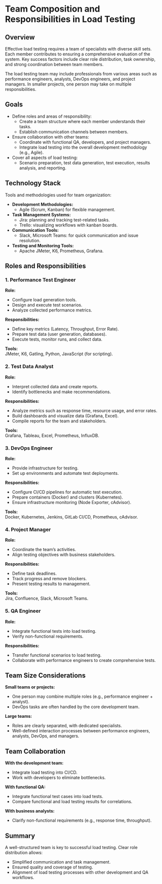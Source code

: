 # Team Composition and Responsibilities in Load Testing

## Overview
Effective load testing requires a team of specialists with diverse skill sets. Each member contributes to ensuring a comprehensive evaluation of the system. Key success factors include clear role distribution, task ownership, and strong coordination between team members.

The load testing team may include professionals from various areas such as performance engineers, analysts, DevOps engineers, and project managers. In smaller projects, one person may take on multiple responsibilities.

## Goals
- Define roles and areas of responsibility:
    - Create a team structure where each member understands their tasks.
    - Establish communication channels between members.
- Ensure collaboration with other teams:
    - Coordinate with functional QA, developers, and project managers.
    - Integrate load testing into the overall development methodology (e.g., Agile).
- Cover all aspects of load testing:
    - Scenario preparation, test data generation, test execution, results analysis, and reporting.

## Technology Stack
Tools and methodologies used for team organization:
- **Development Methodologies:**
    - Agile (Scrum, Kanban) for flexible management.
- **Task Management Systems:**
    - Jira: planning and tracking test-related tasks.
    - Trello: visualizing workflows with kanban boards.
- **Communication Tools:**
    - Slack, Microsoft Teams: for quick communication and issue resolution.
- **Testing and Monitoring Tools:**
    - Apache JMeter, K6, Prometheus, Grafana.

## Roles and Responsibilities

### 1. Performance Test Engineer
**Role:**
- Configure load generation tools.
- Design and execute test scenarios.
- Analyze collected performance metrics.

**Responsibilities:**
- Define key metrics (Latency, Throughput, Error Rate).
- Prepare test data (user generation, databases).
- Execute tests, monitor runs, and collect data.

**Tools:**  
JMeter, K6, Gatling, Python, JavaScript (for scripting).

### 2. Test Data Analyst
**Role:**
- Interpret collected data and create reports.
- Identify bottlenecks and make recommendations.

**Responsibilities:**
- Analyze metrics such as response time, resource usage, and error rates.
- Build dashboards and visualize data (Grafana, Excel).
- Compile reports for the team and stakeholders.

**Tools:**  
Grafana, Tableau, Excel, Prometheus, InfluxDB.

### 3. DevOps Engineer
**Role:**
- Provide infrastructure for testing.
- Set up environments and automate test deployments.

**Responsibilities:**
- Configure CI/CD pipelines for automatic test execution.
- Prepare containers (Docker) and clusters (Kubernetes).
- Ensure infrastructure monitoring (Node Exporter, cAdvisor).

**Tools:**  
Docker, Kubernetes, Jenkins, GitLab CI/CD, Prometheus, cAdvisor.

### 4. Project Manager
**Role:**
- Coordinate the team’s activities.
- Align testing objectives with business stakeholders.

**Responsibilities:**
- Define task deadlines.
- Track progress and remove blockers.
- Present testing results to management.

**Tools:**  
Jira, Confluence, Slack, Microsoft Teams.

### 5. QA Engineer
**Role:**
- Integrate functional tests into load testing.
- Verify non-functional requirements.

**Responsibilities:**
- Transfer functional scenarios to load testing.
- Collaborate with performance engineers to create comprehensive tests.

## Team Size Considerations

**Small teams or projects:**
- One person may combine multiple roles (e.g., performance engineer + analyst).
- DevOps tasks are often handled by the core development team.

**Large teams:**
- Roles are clearly separated, with dedicated specialists.
- Well-defined interaction processes between performance engineers, analysts, DevOps, and managers.

## Team Collaboration

**With the development team:**
- Integrate load testing into CI/CD.
- Work with developers to eliminate bottlenecks.

**With functional QA:**
- Integrate functional test cases into load tests.
- Compare functional and load testing results for correlations.

**With business analysts:**
- Clarify non-functional requirements (e.g., response time, throughput).

## Summary
A well-structured team is key to successful load testing. Clear role distribution allows:
- Simplified communication and task management.
- Ensured quality and coverage of testing.
- Alignment of load testing processes with other development and QA workflows.
